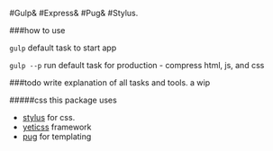 #Gulp&
#Express&
#Pug&
#Stylus.

###how to use

```gulp```
default task to start app

```gulp --p```
run default task for production - compress html, js, and css

###todo
write explanation of all tasks and tools. a wip

#####css
this package uses 
  - [stylus](https://stylus-lang.com) for css.
  - [yeticss](https://yeticss.com) framework
  - [pug](https://pugjs.org) for templating


